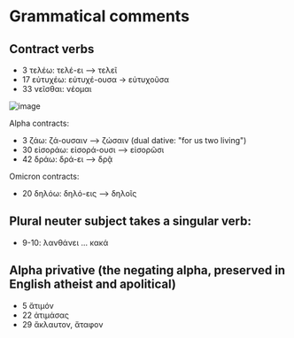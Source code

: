 # Grammatical comments

## Contract verbs
* 3 τελέω: τελέ-ει --> τελεῖ
* 17 εὐτυχέω: εὐτυχέ-ουσα -> εὐτυχοῦσα
* 33 νεῖσθαι:	νέομαι

![image](https://github.com/user-attachments/assets/3e27ded6-7371-42c8-8f8d-4e686df508f5)

Alpha contracts:
* 3 ζάω: ζά-ουσαιν --> ζώσαιν (dual dative: "for us two living")
* 30 	εἰσοράω: εἰσορά-ουσι --> εἰσορῶσι 
* 42 	δράω: δρά-ει --> δρᾷ

Omicron contracts:
* 20	δηλόω: δηλό-εις --> δηλοῖς

## Plural neuter subject takes a singular verb: 

* 9-10: λανθάνει ... κακά

## Alpha privative (the negating alpha, preserved in English atheist and apolitical)

* 5 ἄτιμόν
* 22 ἀτιμάσας
* 29 ἄκλαυτον, ἄταφον

